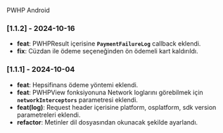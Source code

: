 PWHP
Android

### [1.1.2] - 2024-10-16

- **feat**: PWHPResult içerisine **`PaymentFailureLog`** callback eklendi.
- **fix**: Cüzdan ile ödeme seçeneğinden ön ödemeli kart kaldırıldı.

### [1.1.1] - 2024-10-04

- **feat**: Hepsifinans ödeme yöntemi eklendi.
- **feat**: PWHPView fonksiyonuna Network loglarını görebilmek için **`networkInterceptors`** parametresi eklendi.
- **feat(log)**: Request header içerisine platform, osplatform, sdk version parametreleri eklendi.
- **refactor**: Metinler dil dosyasından okunacak şekilde ayarlandı.